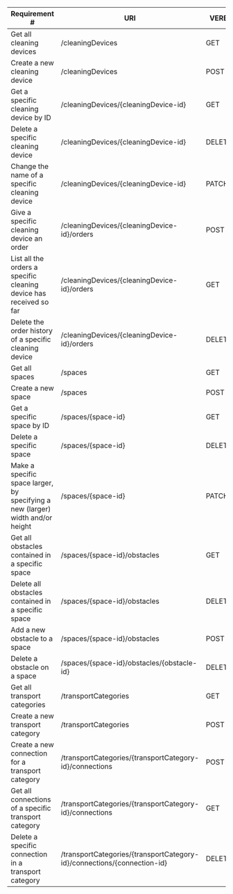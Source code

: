 |Requirement # | URI | VERB |
|---|---|---|
| Get all cleaning devices                                                                      |/cleaningDevices | GET|
| Create a new cleaning device                                                                  | /cleaningDevices | POST |
| Get a specific cleaning device by ID                                                          | /cleaningDevices/{cleaningDevice-id} | GET |
| Delete a specific cleaning device                                                             | /cleaningDevices/{cleaningDevice-id}| DELETE|
| Change the name of a specific cleaning device                                                 | /cleaningDevices/{cleaningDevice-id}| PATCH|
| Give a specific cleaning device an order                                         | /cleaningDevices/{cleaningDevice-id}/orders| POST|
| List all the orders a specific cleaning device has received so far                        | /cleaningDevices/{cleaningDevice-id}/orders|GET |
| Delete the order history of a specific cleaning device                                    |/cleaningDevices/{cleaningDevice-id}/orders| DELETE |
| Get all spaces                                                                 | /spaces|GET |
| Create a new space                                                             | /spaces|POST |
| Get a specific space by ID                                                     | /spaces/{space-id}|GET |
| Delete a specific space                                                        | /spaces/{space-id}|DELETE |
| Make a specific space larger, by specifying a new (larger) width and/or height |/spaces/{space-id} |PATCH |
| Get all obstacles contained in a specific space                                  | /spaces/{space-id}/obstacles|GET |
| Delete all obstacles contained in a specific space                               |/spaces/{space-id}/obstacles | DELETE |
| Add a new obstacle to a space                                                    | /spaces/{space-id}/obstacles|POST |
| Delete a obstacle on a space                                                     | /spaces/{space-id}/obstacles/{obstacle-id}|DELETE|
| Get all transport categories                                                            |/transportCategories |GET |
| Create a new transport category                                                        |/transportCategories |POST |
| Create a new connection for a transport category                                       |/transportCategories/{transportCategory-id}/connections|POST |
| Get all connections of a specific transport category                                   |/transportCategories/{transportCategory-id}/connections| GET |
| Delete a specific connection in a transport category                                   |/transportCategories/{transportCategory-id}/connections/{connection-id}|DELETE |